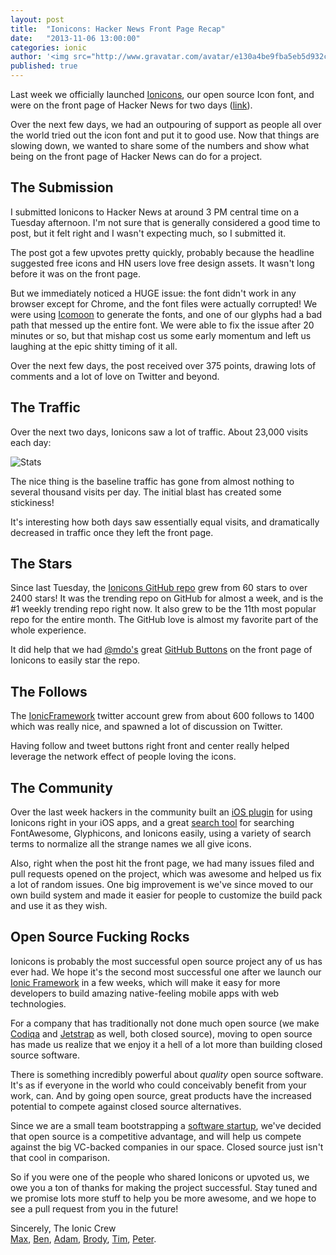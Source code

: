 ```yaml
---
layout: post
title:  "Ionicons: Hacker News Front Page Recap"
date:   "2013-11-06 13:00:00"
categories: ionic
author: '<img src="http://www.gravatar.com/avatar/e130a4be9fba5eb5d932c813fbe3a58d?s=48&amp;d=mm" class="author-icon"><a href="http://twitter.com/maxlynch" target="_blank">@maxlynch</a>'
published: true
---
```


Last week we officially launched [Ionicons](http://ionicons.com/), our open source Icon font, and were on the front page of Hacker News for two days ([link](https://news.ycombinator.com/item?id=6637369)).

Over the next few days, we had an outpouring of support as people all over the world tried out the icon font and put it to good use. Now that things are slowing down, we wanted to share some of the numbers and show what being on the front page of Hacker News can do for a project.

## The Submission

I submitted Ionicons to Hacker News at around 3 PM central time on a Tuesday afternoon. I'm not sure that is generally considered a good time to post, but it felt right and I wasn't expecting much, so I submitted it.

The post got a few upvotes pretty quickly, probably because the headline suggested free icons and HN users love free design assets. It wasn't long before it was on the front page.

But we immediately noticed a HUGE issue: the font didn't work in any browser except for Chrome, and the font files were actually corrupted! We were using [Icomoon](http://icomoon.io/) to generate the fonts, and one of our glyphs had a bad path that messed up the entire font. We were able to fix the issue after 20 minutes or so, but that mishap cost us some early momentum and left us laughing at the epic shitty timing of it all.

Over the next few days, the post received over 375 points, drawing lots of comments and a lot of love on Twitter and beyond.

## The Traffic

Over the next two days, Ionicons saw a lot of traffic. About 23,000 visits each day:

![Stats](https://s3.amazonaws.com/ionicframework.com/blog/ioniconsvisits.PNG)

The nice thing is the baseline traffic has gone from almost nothing to several thousand visits per day. The initial blast has created some stickiness!

It's interesting how both days saw essentially equal visits, and dramatically decreased in traffic once they left the front page.

## The Stars

Since last Tuesday, the [Ionicons GitHub repo](https://github.com/driftyco/ionicons) grew from 60 stars to over 2400 stars! It was the trending repo on GitHub for almost a week, and is the #1 weekly trending repo right now. It also grew to be the 11th most popular repo for the entire month. The GitHub love is almost my favorite part of the whole experience.

It did help that we had [@mdo's](http://twitter.com/mdo) great [GitHub Buttons](http://ghbtns.com/) on the front page of Ionicons to easily star the repo.

## The Follows

The [IonicFramework](http://twitter.com/ionicframework) twitter account grew from about 600 follows to 1400 which was really nice, and spawned a lot of discussion on Twitter.

Having follow and tweet buttons right front and center really helped leverage the network effect of people loving the icons. 

## The Community

Over the last week hackers in the community built an [iOS plugin](https://github.com/TapTemplate/ionicons-iOS) for using Ionicons right in your iOS apps, and a great [search tool](http://glyphsearch.com/) for searching FontAwesome, Glyphicons, and Ionicons easily, using a variety of search terms to normalize all the strange names we all give icons.

Also, right when the post hit the front page, we had many issues filed and pull requests opened on the project, which was awesome and helped us fix a lot of random issues. One big improvement is we've since moved to our own build system and made it easier for people to customize the build pack and use it as they wish.

## Open Source Fucking Rocks

Ionicons is probably the most successful open source project any of us has ever had. We hope it's the second most successful one after we launch our [Ionic Framework](/) in a few weeks, which will make it easy for more developers to build amazing native-feeling mobile apps with web technologies.

For a company that has traditionally not done much open source (we make [Codiqa](http://codiqa.com/) and [Jetstrap](http://jetstrap.com/) as well, both closed source), moving to open source has made us realize that we enjoy it a hell of a lot more than building closed source software.

There is something incredibly powerful about *quality* open source software. It's as if everyone in the world who could conceivably benefit from your work, can. And by going open source, great products have the increased potential to compete against closed source alternatives.

Since we are a small team bootstrapping a [software startup](http://drifty.com/), we've decided that open source is a competitive advantage, and will help us compete against the big VC-backed companies in our space. Closed source just isn't that cool in comparison.

So if you were one of the people who shared Ionicons or upvoted us, we owe you a ton of thanks for making the project successful. Stay tuned and we promise lots more stuff to help you be more awesome, and we hope to see a pull request from you in the future!

Sincerely,
The Ionic Crew<br>
[Max](http://twitter.com/maxlynch), [Ben](http://twitter.com/helloimben), [Adam](http://twitter.com/adamdbradley), [Brody](https://twitter.com/xtheglobe), [Tim](https://twitter.com/dopernicus), [Peter](http://twitter.com/SomethingNew2_0).

